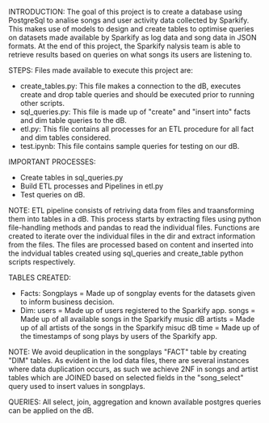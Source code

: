 INTRODUCTION:
The goal of this project is to create a database using PostgreSql to analise songs and user activity data collected by Sparkify. This makes use of models to design and create tables to optimise queries on datasets made available by Sparkify as log data and song data in JSON formats. At the end of this project, the Sparkify nalysis team is able to retrieve results based on queries on what songs its users are listening to. 

STEPS:
Files made available to execute this project are: 
- create_tables.py: This file makes a connection to the dB, executes create and drop table queries and should be executed prior to running other scripts.
- sql_queries.py: This file is made up of "create" and "insert into" facts and dim table queries to the dB. 
- etl.py: This file contains all processes for an ETL procedure for all fact and dim tables considered.
- test.ipynb: This file contains sample queries for testing on our dB.

IMPORTANT PROCESSES:
- Create tables in sql_queries.py
- Build ETL processes and Pipelines in etl.py
- Test queries on dB.

NOTE:
ETL pipeline consists of retriving data from files and traansforming them into tables in a dB. This process starts by extracting files using python file-handling methods and pandas to read the individual files. Functions are created to iterate over the individual files in the dir and extract information from the files. The files are processed based on content and inserted into the indvidual tables created using sql_queries and create_table python scripts respectively.

TABLES CREATED:
- Facts: Songplays = Made up of songplay events for the datasets given to inform business decision.
- Dim: users = Made up of users registered to the Sparkify app.
       songs = Made up of all available songs in the Sparkify music dB
     artists = Made up of all artists of the songs in the Sparkify misuc dB
        time = Made up of the timestamps of song plays by users of the Sparkify app.
        
NOTE:
We avoid deuplication in the  songplays "FACT" table by creating "DIM" tables. As evident in the lod data files, there are several instances where data duplication occurs, as such we achieve 2NF in songs and artist tables which are JOINED based on selected fields in the "song_select" query used to insert values in songplays.
        
QUERIES:
All select, join, aggregation and known available postgres queries can be applied on the dB.
